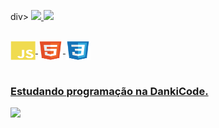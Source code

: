 div>
   <a href="https://github.com/lopesjavascript">
   <img height="180em" src="https://github-readme-stats.vercel.app/api?username=lopesjavascript&show_icons=true&theme=tokyonight&include_all_commits=true&count_private=true"/>
   <img height="180em" src="https://github-readme-stats.vercel.app/api/top-langs/?username=lopesjavascript&layout=compact&langs_count=6&theme=tokyonight"/>
</div>
    
<div style="display: inline_block"><br>
  <img align="center" alt="Js" height="30" width="40" src="https://raw.githubusercontent.com/devicons/devicon/master/icons/javascript/javascript-plain.svg">
  <img align="center" alt="HTML" height="30" width="40" src="https://raw.githubusercontent.com/devicons/devicon/master/icons/html5/html5-original.svg">
  <img align="center" alt="CSS" height="30" width="40" src="https://raw.githubusercontent.com/devicons/devicon/master/icons/css3/css3-original.svg">
</div>
 
<br>
 
### Estudando programação na DankiCode.
 
<div> 
  <a href="https://cursos.dankicode.com/login" target="_blank"><img src="https://danki.thecode.com.br/wp-content/uploads/elementor/thumbs/cropped-cover-1200x675-1-q2eg4og1bly5bwwzrekj6agzrc0bf6z3u9c3lqb3nm.png" target="_blank"></a>
